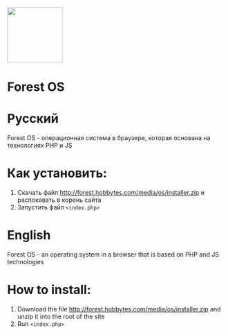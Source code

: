 <img src="http://forest.hobbytes.com/media/os/updates/uplogo.png" width="128">

# Forest OS 

# Русский

Forest OS - операционная система в браузере, которая основана на технологиях PHP и JS

# Как установить:
1. Скачать файл http://forest.hobbytes.com/media/os/installer.zip и распокавать в корень сайта 
2. Запустить файл `<index.php>`

# English

Forest OS - an operating system in a browser that is based on PHP and JS technologies

# How to install:
1. Download the file http://forest.hobbytes.com/media/os/installer.zip and unzip it into the root of the site
2. Run `<index.php>`

